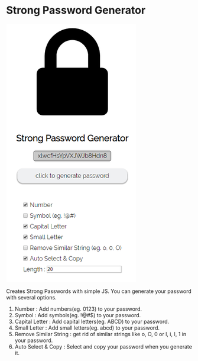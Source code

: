 # Strong Password Generator

![thumb](thumb.PNG)

Creates Strong Passwords with simple JS.
You can generate your password with several options.

1. Number : Add numbers(eg. 0123) to your password.
1. Symbol : Add symbols(eg. !@#$) to your password.
1. Capital Letter : Add capital letters(eg. ABCD) to your password.
1. Small Letter : Add small letters(eg. abcd) to your password.
1. Remove Similar String : get rid of similar strings like o, O, 0 or l, i, I, 1 in your password.
1. Auto Select & Copy : Select and copy your password when you generate it.
